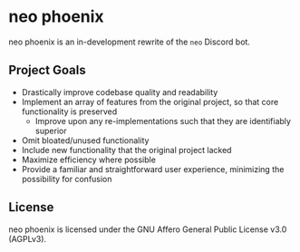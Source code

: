 # neo phoenix

neo phoenix is an in-development rewrite of the `neo` Discord bot.

## Project Goals

* Drastically improve codebase quality and readability
* Implement an array of features from the original project, so that core functionality is preserved
    * Improve upon any re-implementations such that they are identifiably superior
* Omit bloated/unused functionality
* Include new functionality that the original project lacked
* Maximize efficiency where possible
* Provide a familiar and straightforward user experience, minimizing the possibility for confusion

## License

neo phoenix is licensed under the GNU Affero General Public License v3.0 (AGPLv3).